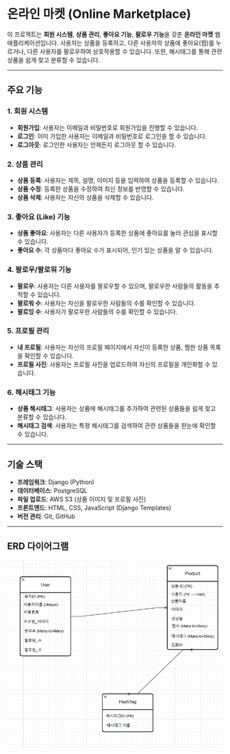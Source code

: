 # 온라인 마켓 (Online Marketplace)

이 프로젝트는 **회원 시스템**, **상품 관리**, **좋아요 기능**, **팔로우 기능**을 갖춘 **온라인 마켓** 웹 애플리케이션입니다. 사용자는 상품을 등록하고, 다른 사용자의 상품에 좋아요(찜)를 누르거나, 다른 사용자를 팔로우하여 상호작용할 수 있습니다. 또한, 해시태그를 통해 관련 상품을 쉽게 찾고 분류할 수 있습니다.

---

## 주요 기능

### 1. 회원 시스템
- **회원가입**: 사용자는 이메일과 비밀번호로 회원가입을 진행할 수 있습니다.
- **로그인**: 이미 가입한 사용자는 이메일과 비밀번호로 로그인을 할 수 있습니다.
- **로그아웃**: 로그인한 사용자는 언제든지 로그아웃 할 수 있습니다.

### 2. 상품 관리
- **상품 등록**: 사용자는 제목, 설명, 이미지 등을 입력하여 상품을 등록할 수 있습니다.
- **상품 수정**: 등록한 상품을 수정하여 최신 정보를 반영할 수 있습니다.
- **상품 삭제**: 사용자는 자신의 상품을 삭제할 수 있습니다.

### 3. 좋아요 (Like) 기능
- **상품 좋아요**: 사용자는 다른 사용자가 등록한 상품에 좋아요를 눌러 관심을 표시할 수 있습니다.
- **좋아요 수**: 각 상품마다 좋아요 수가 표시되어, 인기 있는 상품을 알 수 있습니다.

### 4. 팔로우/팔로워 기능
- **팔로우**: 사용자는 다른 사용자를 팔로우할 수 있으며, 팔로우한 사람들의 활동을 추적할 수 있습니다.
- **팔로워 수**: 사용자는 자신을 팔로우한 사람들의 수를 확인할 수 있습니다.
- **팔로잉 수**: 사용자가 팔로우한 사람들의 수를 확인할 수 있습니다.

### 5. 프로필 관리
- **내 프로필**: 사용자는 자신의 프로필 페이지에서 자신이 등록한 상품, 찜한 상품 목록을 확인할 수 있습니다.
- **프로필 사진**: 사용자는 프로필 사진을 업로드하여 자신의 프로필을 개인화할 수 있습니다.

### 6. 해시태그 기능
- **상품 해시태그**: 사용자는 상품에 해시태그를 추가하여 관련된 상품들을 쉽게 찾고 분류할 수 있습니다.
- **해시태그 검색**: 사용자는 특정 해시태그를 검색하여 관련 상품들을 한눈에 확인할 수 있습니다.

---

## 기술 스택

- **프레임워크**: Django (Python)
- **데이터베이스**: PostgreSQL
- **파일 업로드**: AWS S3 (상품 이미지 및 프로필 사진)
- **프론트엔드**: HTML, CSS, JavaScript (Django Templates)
- **버전 관리**: Git, GitHub


---

## ERD 다이어그램

![alt text](image-2.png)